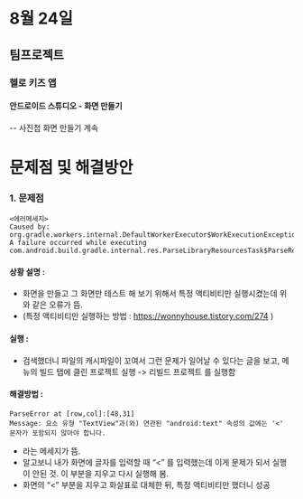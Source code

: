 # 8월 24일

## 팀프로젝트

### 헬로 키즈 앱

#### 안드로이드 스튜디오 - 화면 만들기
-- 사진첩 화면 만들기 계속

# 문제점 및 해결방안
### 1. 문제점
```
<에러메세지>
Caused by: org.gradle.workers.internal.DefaultWorkerExecutor$WorkExecutionException: A failure occurred while executing com.android.build.gradle.internal.res.ParseLibraryResourcesTask$ParseResourcesRunnable
```

#### 상황 설명 :
- 화면을 만들고 그 화면만 테스트 해 보기 위해서 특정 액티비티만 실행시켰는데 위와 같은 오류가 뜸.
- (특정 액티비티만 실행하는 방법 : https://wonnyhouse.tistory.com/274 ) 

#### 실행 :
- 검색했더니 파일의 캐시파일이 꼬여서 그런 문제가 일어날 수 있다는 글을 보고, 메뉴의 빌드 탭에 클린 프로젝트 실행 -> 리빌드 프로젝트 를 실행함

#### 해결방법 :
```
ParseError at [row,col]:[48,31]
Message: 요소 유형 "TextView"과(와) 연관된 "android:text" 속성의 값에는 '<' 문자가 포함되지 않아야 합니다.
```
- 라는 메세지가 뜸.
- 알고보니 내가 화면에 글자를 입력할 때 “<” 를 입력했는데 이게 문제가 되서 실행이 안된 것. 이 부분을 지우고 다시 실행해 봄.
- 화면의 “<” 부분을 지우고 화살표로 대체한 뒤, 특정 액티비티만 했더니 성공
